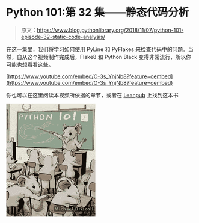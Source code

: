 # Python 101:第 32 集——静态代码分析

> 原文：<https://www.blog.pythonlibrary.org/2018/11/07/python-101-episode-32-static-code-analysis/>

在这一集里，我们将学习如何使用 PyLine 和 PyFlakes 来检查代码中的问题。当然，自从这个视频制作完成后，Flake8 和 Python Black 变得非常流行，所以你可能也想看看这些。

[https://www.youtube.com/embed/O-3s_YnjNb8?feature=oembed](https://www.youtube.com/embed/O-3s_YnjNb8?feature=oembed)

你也可以在这里阅读本视频所依据的章节，或者在 [Leanpub](https://leanpub.com/python_101) 上找到这本书

[![](img/4ae2f9205f7dc936a68034f424df112f.png)]( https://leanpub.com/python_101)